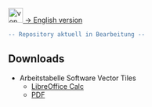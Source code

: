 [<img src="https://upload.wikimedia.org/wikipedia/commons/a/ae/Flag_of_the_United_Kingdom.svg" data-canonical-src="https://upload.wikimedia.org/wikipedia/commons/a/ae/Flag_of_the_United_Kingdom.svg" title="von Original flag by Acts of Union 1800SVG recreation by User:Zscout370 [Public domain oder Public domain], vom Wikimedia Commons" width="30" />  -> English version](README.md)

```diff
-- Repository aktuell in Bearbeitung --
```

## Downloads

- Arbeitstabelle Software Vector Tiles
  - [LibreOffice Calc](Software_Vector_Tiles_Arbeitstabelle.ods)
  - [PDF](Software_Vector_Tiles_Arbeitstabelle.pdf)
